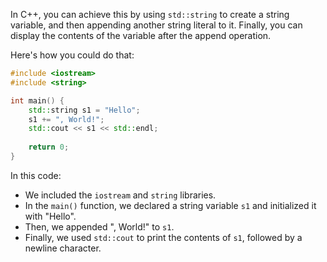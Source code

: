 In C++, you can achieve this by using `std::string` to create a string variable, and then appending another string literal to it. Finally, you can display the contents of the variable after the append operation.

Here's how you could do that:

```c++
#include <iostream>
#include <string>

int main() {
    std::string s1 = "Hello";
    s1 += ", World!";
    std::cout << s1 << std::endl;
    
    return 0;
}
```

In this code:
- We included the `iostream` and `string` libraries.
- In the `main()` function, we declared a string variable `s1` and initialized it with "Hello".
- Then, we appended ", World!" to `s1`.
- Finally, we used `std::cout` to print the contents of `s1`, followed by a newline character.
